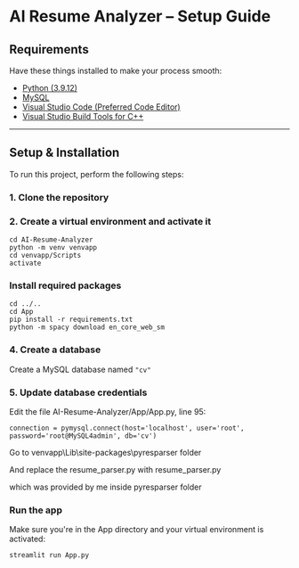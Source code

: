 # AI Resume Analyzer – Setup Guide

## Requirements

Have these things installed to make your process smooth:

- [Python (3.9.12)](https://www.python.org/downloads/release/python-3912/)
- [MySQL](https://www.mysql.com/downloads/)
- [Visual Studio Code (Preferred Code Editor)](https://code.visualstudio.com/Download)
- [Visual Studio Build Tools for C++](https://aka.ms/vs/17/release/vs_BuildTools.exe)

---

## Setup & Installation

To run this project, perform the following steps:

### 1. Clone the repository

### 2. Create a virtual environment and activate it
```
cd AI-Resume-Analyzer
python -m venv venvapp
cd venvapp/Scripts
activate
```

### Install required packages
```
cd ../..
cd App
pip install -r requirements.txt
python -m spacy download en_core_web_sm
```

### 4. Create a database
Create a MySQL database named `"cv"`

###   5. Update database credentials
Edit the file AI-Resume-Analyzer/App/App.py, line 95:

```
connection = pymysql.connect(host='localhost', user='root', password='root@MySQL4admin', db='cv')

```

Go to venvapp\Lib\site-packages\pyresparser folder

And replace the resume_parser.py with resume_parser.py

which was provided by me inside pyresparser folder

### Run the app
Make sure you're in the App directory and your virtual environment is activated:

```
streamlit run App.py
```
